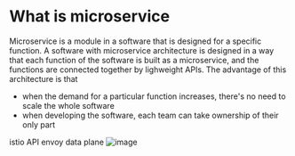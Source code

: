 # What is microservice
Microservice is a module in a software that is designed for a specific function.
A software with microservice architecture is designed in a way that each function of the software is built as a microservice, and the functions are connected together by lighweight APIs.
The advantage of this architecture is that
- when the demand for a particular function increases, there's no need to scale the whole software
- when developing the software, each team can take ownership of their only part

istio API
envoy data plane
![image](https://github.com/user-attachments/assets/0ae17e4c-fb10-4eca-a1ab-047aa4077eb6)
